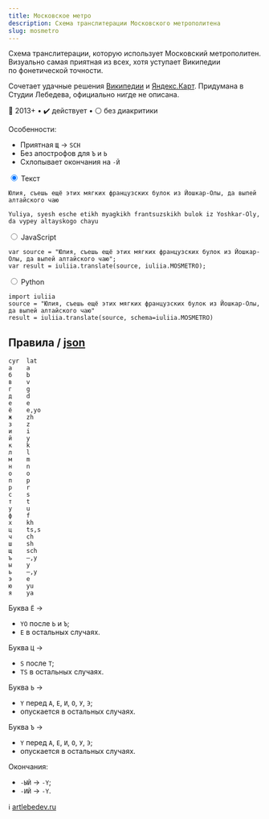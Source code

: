 ```yaml
---
title: Московское метро
description: Схема транслитерации Московского метрополитена
slug: mosmetro
---
```


Схема транслитерации, которую использует Московский метрополитен. Визуально самая приятная из всех, хотя уступает Википедии по фонетической точности.

Сочетает удачные решения [Википедии](/wikipedia) и [Яндекс.Карт](/yandex-maps). Придумана в Студии Лебедева, официально нигде не описана.

📅 2013+ • ✔️ действует • ⚪ без диакритики

Особенности:

-   Приятная `Щ` → `SCH`
-   Без апострофов для `Ъ` и `Ь`
-   Cхлопывает окончания на `-Й`

<div class="tabs">
<input name="tabs" type="radio" id="text" checked="checked" class="input"/>
<label for="text" class="label"><span>Текст</span></label>
<div class="panel pre-group">

<pre data-ref="source" contenteditable="true" class="editable"><code>Юлия, съешь ещё этих мягких французских булок из Йошкар-Олы, да выпей алтайского чаю</code></pre>
<pre data-ref="target" data-schema="mosmetro"><code>Yuliya, syesh esche etikh myagkikh frantsuzskikh bulok iz Yoshkar-Oly, da vypey altayskogo chayu</code></pre>
</div>

<input name="tabs" type="radio" id="js" class="input"/>
<label for="js" class="label"><span>JavaScript</span></label>
<pre class="panel"><code>var source = "Юлия, съешь ещё этих мягких французских булок из Йошкар-Олы, да выпей алтайского чаю";
var result = iuliia.translate(source, iuliia.MOSMETRO);</code></pre>

<input name="tabs" type="radio" id="python" class="input"/>
<label for="python" class="label"><span>Python</span></label>
<pre class="panel"><code>import iuliia
source = "Юлия, съешь ещё этих мягких французских булок из Йошкар-Олы, да выпей алтайского чаю"
result = iuliia.translate(source, schema=iuliia.MOSMETRO)</code></pre>
</div>

## Правила / [json](https://github.com/nalgeon/iuliia/blob/master/mosmetro.json)

```
cyr  lat
а    a
б    b
в    v
г    g
д    d
е    e
ё    e,yo
ж    zh
з    z
и    i
й    y
к    k
л    l
м    m
н    n
о    o
п    p
р    r
с    s
т    t
у    u
ф    f
х    kh
ц    ts,s
ч    ch
ш    sh
щ    sch
ъ    —,y
ы    y
ь    —,y
э    e
ю    yu
я    ya
```

Буква `Ё` →

-   `YO` после `Ь` и `Ъ`;
-   `E` в остальных случаях.

Буква `Ц` →

-   `S` после `Т`;
-   `TS` в остальных случаях.

Буква `Ь` →

-   `Y` перед `A`, `Е`, `И`, `О`, `У`, `Э`;
-   опускается в остальных случаях.

Буква `Ъ` →

-   `Y` перед `A`, `Е`, `И`, `О`, `У`, `Э`;
-   опускается в остальных случаях.

Окончания:

-   `-ЫЙ` → `-Y`;
-   `-ИЙ` → `-Y`.

ℹ️ [artlebedev.ru](https://www.artlebedev.ru/metro/map4/)
